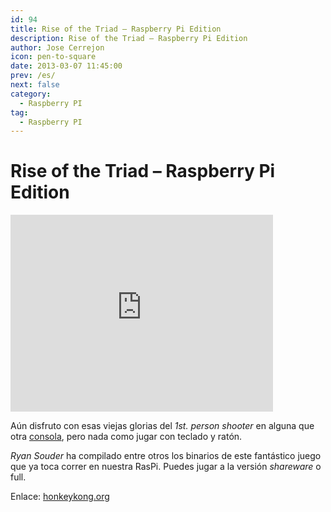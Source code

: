 ```yaml
---
id: 94
title: Rise of the Triad – Raspberry Pi Edition
description: Rise of the Triad – Raspberry Pi Edition
author: Jose Cerrejon
icon: pen-to-square
date: 2013-03-07 11:45:00
prev: /es/
next: false
category:
  - Raspberry PI
tag:
  - Raspberry PI
---
```


# Rise of the Triad – Raspberry Pi Edition

<iframe width="420" height="315" src="http://www.youtube.com/embed/vqAQLHkRs18" frameborder="0" allowfullscreen></iframe>

Aún disfruto con esas viejas glorias del *1st. person shooter* en alguna que otra [consola](http://es.wikipedia.org/wiki/Dingoo), pero nada como jugar con teclado y ratón.

*Ryan Souder* ha compilado entre otros los binarios de este fantástico juego que ya toca correr en nuestra RasPi. Puedes jugar a la versión *shareware* o full.

Enlace: [honkeykong.org](http://honkeykong.org/?p=1520)